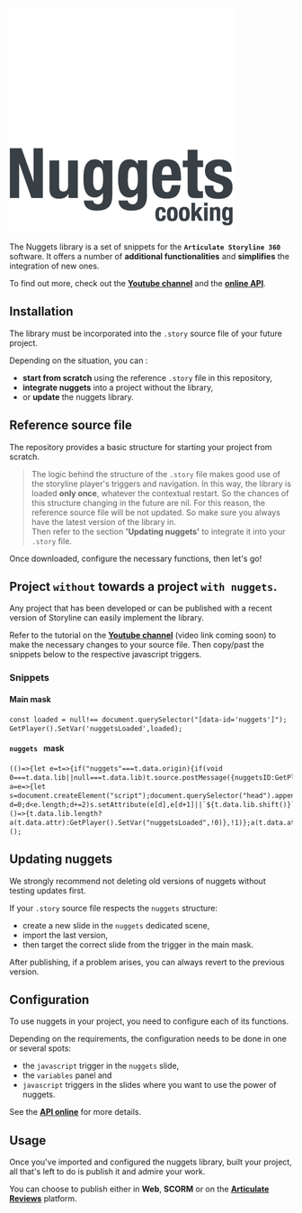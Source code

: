 ![logo](/assets/images/nuggets-logo.png)

The Nuggets library is a set of snippets for the **`Articulate Storyline 360`** software.
It offers a number of **additional functionalities** and **simplifies** the integration of new ones. 

To find out more, check out the **[Youtube channel](http://www.youtube.com/@nuggets.cooking5653)** and the **[online API](https://nuggets.cooking/)**. 

## Installation

The library must be incorporated into the `.story` source file of your future project. 

Depending on the situation, you can :
- **start from scratch** using the reference `.story` file in this repository,
- **integrate nuggets** into a project without the library, 
- or **update** the nuggets library.

## Reference source file

The repository provides a basic structure for starting your project from scratch.

> The logic behind the structure of the `.story` file makes good use of the storyline player's triggers and navigation.
> In this way, the library is loaded **only once**, whatever the contextual restart.
> So the chances of this structure changing in the future are nil.
> For this reason, the reference source file will be not updated.
> So make sure you always have the latest version of the library in.<br>
> Then refer to the section **'Updating nuggets'** to integrate it into your `.story` file.

Once downloaded, configure the necessary functions, then let's go!

## Project `without` towards a project `with nuggets`.

Any project that has been developed or can be published with a recent version of Storyline can easily implement the library.

Refer to the tutorial on the **[Youtube channel](http://www.youtube.com/@nuggets.cooking5653)** (video link coming soon) to make the necessary changes to your source file. Then copy/past the snippets below to the respective javascript triggers.

### Snippets

#### Main mask
```
const loaded = null!== document.querySelector("[data-id='nuggets']");
GetPlayer().SetVar('nuggetsLoaded',loaded);

```
#### `nuggets ` mask
```
(()=>{let e=t=>{if("nuggets"===t.data.origin){if(void 0===t.data.lib||null===t.data.lib)t.source.postMessage({nuggetsID:GetPlayer().GetVar("nuggetsID"),courseID:GetPlayer().GetVar("Project.ActivityId")},"*");else{window.removeEventListener("message",e,!1);let a=e=>{let s=document.createElement("script");document.querySelector("head").appendChild(s);for(let d=0;d<e.length;d+=2)s.setAttribute(e[d],e[d+1]||`${t.data.lib.shift()}`);s.addEventListener("load",()=>{t.data.lib.length?a(t.data.attr):GetPlayer().SetVar("nuggetsLoaded",!0)},!1)};a(t.data.attr)}}};window.addEventListener("message",e,!1)})();
```

## Updating nuggets

We strongly recommend not deleting old versions of nuggets without testing updates first.

If your `.story` source file respects the `nuggets` structure:
- create a new slide in the `nuggets` dedicated scene,
- import the last version,
- then target the correct slide from the trigger in the main  mask.

After publishing, if a problem arises, you can always revert to the previous version.

## Configuration

To use nuggets in your project, you need to configure each of its functions.

Depending on the requirements, the configuration needs to be done in one or several spots:
- the `javascript` trigger in the `nuggets` slide,
- the `variables` panel and
- `javascript` triggers in the slides where you want to use the power of nuggets.

See the **[API online](https://nuggets.cooking/)** for more details.

## Usage
Once you've imported and configured the nuggets library, built your project, all that's left to do is publish it and admire your work.

You can choose to publish either in **Web**, **SCORM** or on the **[Articulate Reviews](https://360.articulate.com/review/)** platform.
